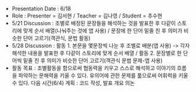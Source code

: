 - Presentation Date : 6/18
- Role : Presenter = 김서현 / Teacher = 김나영 / Student = 추수현
- 5/21 Discussion : 조별로 배정된 문장들을 해석하는 것을 발표한 후 다같이 스토리에 맞게 순서 배열(나눠주는 것에 앱 사용) / 문장에 한 단어 밑줄 친 후 의미가 비슷한 단어 고르기(객관식, 문법 활동)
- 5/28 Discussion : 활동 1. 본문을 몇문장씩 나눈 후 조별로 배분(앱 사용) -> 각자 해석한 내용을 발표한 후 다같이 스토리에 맞게 순서 배열 / 활동 2. 문장별로 한 단어씩 밑줄 친 후 의미가 비슷한 단어 고르기(객관식 문법 문제-앱 사용)
- 활동 목표 : 조별활동을 함으로써 협동력을 키우고 스스로 해석하고 이야기의 흐름을 파악하는 문해력을 키울 수 있다. 유의어에 관한 문제를 풂으로써 어휘력을 키울 수 있다.
다음 시간(6/4) 계획 : 코드 작성, 발표 개요 의논
